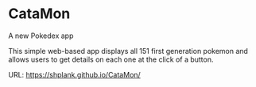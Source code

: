 # CataMon
 A new Pokedex app

This simple web-based app displays all 151 first generation pokemon and allows users to get details on each one at the click of a button.

URL:
https://shplank.github.io/CataMon/
